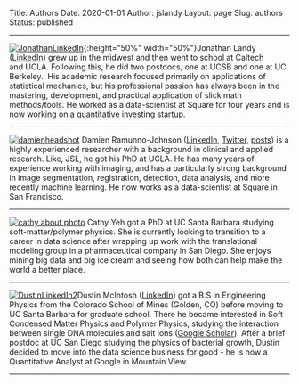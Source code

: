 Title: Authors
Date: 2020-01-01
Author: jslandy
Layout: page
Slug: authors
Status: published

* * * * *

[![JonathanLinkedIn]({static}/wp-content/uploads/2014/12/JonathanLinkedIn.jpg)]({static}/wp-content/uploads/2014/12/JonathanLinkedIn.jpg){:height="50%" width="50%"}Jonathan
Landy ([LinkedIn](https://www.linkedin.com/profile/view?id=259212684))
grew up in the midwest and then went to school at Caltech
and UCLA. Following this, he did two postdocs, one at UCSB and one at
UC Berkeley.  His academic research focused primarily on applications
of statistical mechanics, but his professional passion has always been
in the mastering, development, and practical application of slick math
methods/tools. He worked as a data-scientist at Square for four years
and is now working on a quantitative investing startup.

* * * * *

[![damienheadshot]({static}/wp-content/uploads/2014/12/headshot.jpg)]({static}/wp-content/uploads/2014/12/headshot.jpg)
Damien Ramunno-Johnson
([LinkedIn](https://www.linkedin.com/profile/view?id=60223336&authType=NAME_SEARCH&authToken=LOV_&locale=en_US&trk=tyah2&trkInfo=tarId%3A1420748440448%2Ctas%3Adamien%2Cidx%3A1-1-1),
[Twitter](https://twitter.com/Damienrj),
[posts](http://efavdb.com/author/damienrj/)) is a highly experienced
researcher with a background in clinical and applied research. Like,
JSL, he got his PhD at UCLA. He has many years of experience working
with imaging, and has a particularly strong background in image
segmentation, registration, detection, data analysis, and more
recently machine learning. He now works as a data-scientist at Square
in San Francisco.

* * * * *

[![cathy about photo]({static}/wp-content/uploads/2014/12/cathy_photo.jpg)]({static}/wp-content/uploads/2014/12/cathy_photo.jpg)
Cathy Yeh got a PhD at UC Santa Barbara studying soft-matter/polymer
physics. She is currently looking to transition to a career in data
science after wrapping up work with the translational modeling group
in a pharmaceutical company in San Diego. She enjoys mining big data
and big ice cream and seeing how both can help make the world a better
place.

* * * * *

[![DustinLinkedIn2]({static}/wp-content/uploads/2014/12/DustinLinkedIn2.png)]({static}/wp-content/uploads/2014/12/DustinLinkedIn2.png)Dustin
McIntosh
([LinkedIn](https://www.linkedin.com/profile/view?id=33554236)) got a
B.S in Engineering Physics from the Colorado School of Mines (Golden,
CO) before moving to UC Santa Barbara for graduate school. There he
became interested in Soft Condensed Matter Physics and Polymer
Physics, studying the interaction between single DNA molecules and
salt ions
([Google Scholar](http://scholar.google.com/citations?user=pw2Vdu0AAAAJ&hl=en)). After
a brief postdoc at UC San Diego studying the physics of bacterial
growth, Dustin decided to move into the data science business for
good - he is now a Quantitative Analyst at Google in Mountain View.

* * * * *
